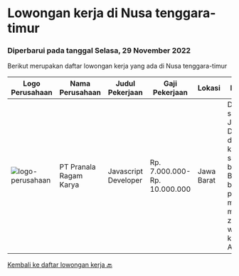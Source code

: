 
  # Lowongan kerja di Nusa tenggara-timur

  ### Diperbarui pada tanggal Selasa, 29 November 2022

  Berikut merupakan daftar lowongan kerja yang ada di Nusa tenggara-timur

  |Logo Perusahaan | Nama Perusahaan | Judul Pekerjaan | Gaji Pekerjaan | Lokasi | Deskripsi | Tanggal diunggah | Pranala |
  | -------------- | --------------- | --------------- | --------- | --------- | -------------- | ------- | ----------- |
  |![logo-perusahaan](https://image-service-cdn.seek.com.au/8b751692970fe3027183d7723522b9a255a2863c/ee4dce1061f3f616224767ad58cb2fc751b8d2dc)|PT Pranala Ragam Karya|Javascript Developer|Rp. 7.000.000-Rp. 10.000.000|Jawa Barat|Dibutuhkan segera Javascript Developer dengan kriteria sebagai berikut: Bisa bekerja pada jam malam mengikuti zona waktu klien kami di Amerika....|Selasa, 22 November 2022|https://www.jobstreet.co.id/id/job/javascript-developer-4115091?token=0~f05eb4f4-e50b-414d-8822-0df23ded80be&sectionRank=1&jobId=jobstreet-id-job-4115091|


  [Kembali ke daftar lowongan kerja 🔙](../README.md#daftar-lowongan-kerja)
  